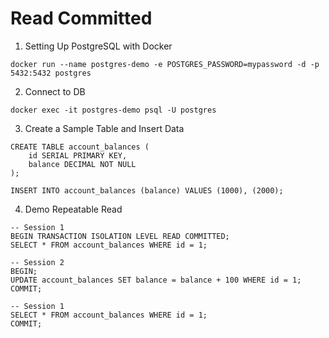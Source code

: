 # Read Committed
1. Setting Up PostgreSQL with Docker
```shell
docker run --name postgres-demo -e POSTGRES_PASSWORD=mypassword -d -p 5432:5432 postgres
```

2. Connect to DB
```shell
docker exec -it postgres-demo psql -U postgres
```

3. Create a Sample Table and Insert Data
```shell
CREATE TABLE account_balances (
    id SERIAL PRIMARY KEY,
    balance DECIMAL NOT NULL
);

INSERT INTO account_balances (balance) VALUES (1000), (2000);
```

4. Demo Repeatable Read
```shell
-- Session 1
BEGIN TRANSACTION ISOLATION LEVEL READ COMMITTED;
SELECT * FROM account_balances WHERE id = 1;
```
```shell
-- Session 2
BEGIN;
UPDATE account_balances SET balance = balance + 100 WHERE id = 1;
COMMIT;
```
```shell
-- Session 1
SELECT * FROM account_balances WHERE id = 1;
COMMIT;
```